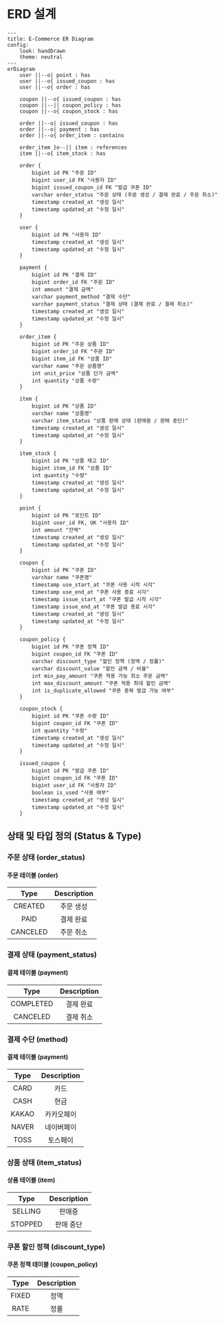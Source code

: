 # ERD 설계

```mermaid
---
title: E-Commerce ER Diagram
config:
    look: handDrawn
    theme: neutral
---
erDiagram
    user ||--o| point : has
    user ||--o{ issued_coupon : has
    user ||--o{ order : has

    coupon ||--o{ issued_coupon : has
    coupon ||--|| coupon_policy : has
    coupon ||--o{ coupon_stock : has
        
    order ||--o| issued_coupon : has
    order ||--o| payment : has
    order ||--o{ order_item : contains
    
    order_item }o--|| item : references
    item ||--o{ item_stock : has

    order {
        bigint id PK "주문 ID"
        bigint user_id FK "사용자 ID"
        bigint issued_coupon_id FK "발급 쿠폰 ID"
        varchar order_status "주문 상태 (주문 생성 / 결제 완료 / 주문 취소)"
        timestamp created_at "생성 일시"
        timestamp updated_at "수정 일시"
    }

    user {
        bigint id PK "사용자 ID"
        timestamp created_at "생성 일시"
        timestamp updated_at "수정 일시"
    }

    payment {
        bigint id PK "결제 ID"
        bigint order_id FK "주문 ID"
        int amount "결제 금액"
        varchar payment_method "결제 수단"
        varchar payment_status "결제 상태 (결제 완료 / 결제 취소)"
        timestamp created_at "생성 일시"
        timestamp updated_at "수정 일시"
    }

    order_item {
        bigint id PK "주문 상품 ID"
        bigint order_id FK "주문 ID"
        bigint item_id FK "상품 ID"
        varchar name "주문 상품명"
        int unit_price "상품 단가 금액"
        int quantity "상품 수량"
    }

    item {
        bigint id PK "상품 ID"
        varchar name "상품명"
        varchar item_status "상품 판매 상태 (판매중 / 판매 중단)"
        timestamp created_at "생성 일시"
        timestamp updated_at "수정 일시"
    }

    item_stock {
        bigint id PK "상품 재고 ID"
        bigint item_id FK "상품 ID"
        int quantity "수량"
        timestamp created_at "생성 일시"
        timestamp updated_at "수정 일시"
    }

    point {
        bigint id PK "포인트 ID"
        bigint user_id FK, UK "사용자 ID"
        int amount "잔액"
        timestamp created_at "생성 일시"
        timestamp updated_at "수정 일시"
    }

    coupon {
        bigint id PK "쿠폰 ID"
        varchar name "쿠폰명"
        timestamp use_start_at "쿠폰 사용 시작 시각"
        timestamp use_end_at "쿠폰 사용 종료 시각"
        timestamp issue_start_at "쿠폰 발급 시작 시각"
        timestamp issue_end_at "쿠폰 발급 종료 시각"
        timestamp created_at "생성 일시"
        timestamp updated_at "수정 일시"
    }
    
    coupon_policy {
        bigint id PK "쿠폰 정책 ID"
        bigint coupon_id FK "쿠폰 ID"
        varchar discount_type "할인 정책 (정액 / 정률)"
        varchar discount_value "할인 금액 / 비율"
        int min_pay_amount "쿠폰 적용 가능 최소 주문 금액"
        int max_discount_amount "쿠폰 적용 최대 할인 금액"
        int is_duplicate_allowed "쿠폰 중복 발급 가능 여부"
    }

    coupon_stock {
        bigint id PK "쿠폰 수량 ID"
        bigint coupon_id FK "쿠폰 ID"
        int quantity "수량"
        timestamp created_at "생성 일시"
        timestamp updated_at "수정 일시"
    }

    issued_coupon {
        bigint id PK "발급 쿠폰 ID"
        bigint coupon_id FK "쿠폰 ID"
        bigint user_id FK "사용자 ID"
        boolean is_used "사용 여부"
        timestamp created_at "생성 일시"
        timestamp updated_at "수정 일시"
    }
```

## 상태 및 타입 정의 (Status & Type)

### 주문 상태 (order_status)
#### 주문 테이블 (order)

|   Type   | Description |
|:--------:|:-----------:|
| CREATED  |    주문 생성    |
|   PAID   |    결제 완료    |
| CANCELED |    주문 취소    |

### 결제 상태 (payment_status)
#### 결제 테이블 (payment)

|   Type    | Description |
|:---------:|:-----------:|
| COMPLETED |    결제 완료    |
| CANCELED  |    결제 취소    |

### 결제 수단 (method)
#### 결제 테이블 (payment)

| Type  | Description |
|:-----:|:---------:|
| CARD  |     카드    |
| CASH  |     현금    |
| KAKAO |    카카오페이  |
| NAVER |    네이버페이  |
| TOSS  |    토스페이   |

### 상품 상태 (item_status)
#### 상품 테이블 (item)

|  Type   | Description |
|:-------:|:-----------:|
| SELLING |     판매중     |
| STOPPED |    판매 중단    |

### 쿠폰 할인 정책 (discount_type)
#### 쿠폰 정책 테이블 (coupon_policy)

| Type  | Description |
|:-----:|:-----------:|
| FIXED |     정액      |
| RATE  |     정률      |